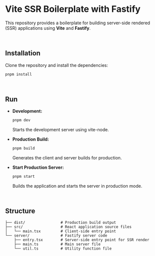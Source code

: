 # Vite SSR Boilerplate with Fastify

This repository provides a boilerplate for building server-side rendered (SSR) applications using **Vite** and **Fastify**.

</br>

## Installation

Clone the repository and install the dependencies:

```bash
pnpm install
```

</br>

## Run

- **Development:**

  ```bash
  pnpm dev
  ```

  Starts the development server using vite-node.

- **Production Build:**

  ```bash
  pnpm build
  ```

  Generates the client and server builds for production.

- **Start Production Server:**

  ```bash
  pnpm start
  ```

  Builds the application and starts the server in production mode.

</br>

## Structure

```
├── dist/                # Production build output
├── src/                 # React application source files
│   └── main.tsx         # Client-side entry point
└── server/              # Fastify server code
    ├── entry.tsx        # Server-side entry point for SSR render
    ├── main.ts          # Main server file
    └── util.ts          # Utility function file

```
